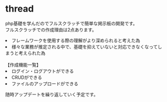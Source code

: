 # thread

php基礎を学んだのでフルスクラッチで簡単な掲示板の開発です。
<br>
フルスクラッチでの作成理由は2点あります。
<li>フレームワークを使用する際の理解がより深められると考えた為</li>
<li>様々な業務が推定される中で、基礎を抑えていないと対応できなくなってしまうと考えられた為</li>
<br>
【作成機能一覧】
<li>ログイン・ログアウトができる</li>
<li>CRUDができる</li>
<li>ファイルのアップロードができる</li>
<p>随時アップデートを繰り返していく予定です。</p>

